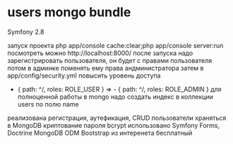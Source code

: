 users mongo bundle
=====

Symfony 2.8

запуск проекта php app/console cache:clear;php app/console server:run
посмотреть можно http://localhost:8000/
после запуска надо зарегистрировать пользователя, он будет с правами пользователя
потом в админке поменять ему права андминистратора
затем в app/config/security.yml повысить уровень доступа 
- { path: ^/, roles: ROLE_USER  } => - { path: ^/, roles: ROLE_ADMIN  }
для полноценной работы в mongo надо создать индекс в коллекции users по полю name

реализована регистрация, аутефикация, CRUD 
пользователи храняться в MongoDB
криптование пароля bcrypt
использовано Symfony Forms, Doctrine MongoDB ODM
Bootstrap из интеренета бесплатный
